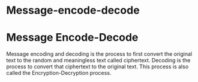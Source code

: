 # Message-encode-decode
# Message Encode-Decode
Message encoding and decoding is the process to first convert the original text to the random and meaningless text called ciphertext. Decoding is the process to convert that ciphertext to the original text. This process is also called the Encryption-Decryption process.
